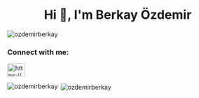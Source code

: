 <h1 align="center">Hi 👋, I'm Berkay Özdemir</h1>
<p align="left"> <img src="https://komarev.com/ghpvc/?username=ozdemirberkay&label=Profile%20views&color=0e75b6&style=flat" alt="ozdemirberkay" /> </p>

<h3 align="left">Connect with me:</h3>
<p align="left">
<a href="https://linkedin.com/in/https://www.linkedin.com/in/berkayozd/" target="blank"><img align="center" src="https://raw.githubusercontent.com/rahuldkjain/github-profile-readme-generator/master/src/images/icons/Social/linked-in-alt.svg" alt="https://www.linkedin.com/in/berkayozd/" height="30" width="40" /></a>
</p>

<p><img align="left" src="https://github-readme-stats.vercel.app/api/top-langs?username=ozdemirberkay&show_icons=true&locale=en&layout=compact" alt="ozdemirberkay" /></p>

<p>&nbsp;<img align="center" src="https://github-readme-stats.vercel.app/api?username=ozdemirberkay&show_icons=true&locale=en" alt="ozdemirberkay" /></p>

